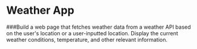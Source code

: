 # Weather App

###Build a web page that fetches weather data from a weather API based on the user's location or a user-inputted location. Display the current weather conditions, temperature, and other relevant information.
